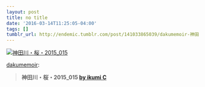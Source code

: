 ```yaml
---
layout: post
title: no title
date: '2016-03-14T11:25:05-04:00'
tags: []
tumblr_url: http://endemic.tumblr.com/post/141033865039/dakumemoir-神田川桜2015015-by-ikumi-c
---
```

[![神田川・桜・2015_015](https://farm8.staticflickr.com/7630/17220881872_2d01661f66_b.jpg)](https://www.flickr.com/photos/protenorageha/17220881872/ "神田川・桜・2015\_015 by ikumic, on Flickr")<script async src="https://embedr.flickr.com/assets/client-code.js" charset="utf-8"></script>  

[dakumemoir](http://dakumemoir.tumblr.com/post/140436586133):

> **神田川・桜・2015\_015 [by ikumi C](https://www.flickr.com/photos/protenorageha/)**
